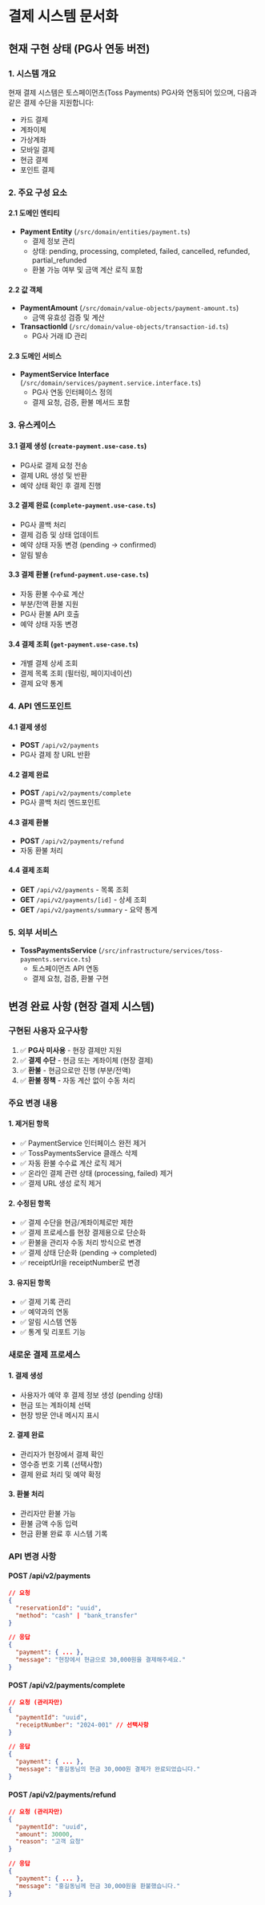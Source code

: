 # 결제 시스템 문서화

## 현재 구현 상태 (PG사 연동 버전)

### 1. 시스템 개요
현재 결제 시스템은 토스페이먼츠(Toss Payments) PG사와 연동되어 있으며, 다음과 같은 결제 수단을 지원합니다:
- 카드 결제
- 계좌이체
- 가상계좌
- 모바일 결제
- 현금 결제
- 포인트 결제

### 2. 주요 구성 요소

#### 2.1 도메인 엔티티
- **Payment Entity** (`/src/domain/entities/payment.ts`)
  - 결제 정보 관리
  - 상태: pending, processing, completed, failed, cancelled, refunded, partial_refunded
  - 환불 가능 여부 및 금액 계산 로직 포함

#### 2.2 값 객체
- **PaymentAmount** (`/src/domain/value-objects/payment-amount.ts`)
  - 금액 유효성 검증 및 계산
- **TransactionId** (`/src/domain/value-objects/transaction-id.ts`)
  - PG사 거래 ID 관리

#### 2.3 도메인 서비스
- **PaymentService Interface** (`/src/domain/services/payment.service.interface.ts`)
  - PG사 연동 인터페이스 정의
  - 결제 요청, 검증, 환불 메서드 포함

### 3. 유스케이스

#### 3.1 결제 생성 (`create-payment.use-case.ts`)
- PG사로 결제 요청 전송
- 결제 URL 생성 및 반환
- 예약 상태 확인 후 결제 진행

#### 3.2 결제 완료 (`complete-payment.use-case.ts`)
- PG사 콜백 처리
- 결제 검증 및 상태 업데이트
- 예약 상태 자동 변경 (pending → confirmed)
- 알림 발송

#### 3.3 결제 환불 (`refund-payment.use-case.ts`)
- 자동 환불 수수료 계산
- 부분/전액 환불 지원
- PG사 환불 API 호출
- 예약 상태 자동 변경

#### 3.4 결제 조회 (`get-payment.use-case.ts`)
- 개별 결제 상세 조회
- 결제 목록 조회 (필터링, 페이지네이션)
- 결제 요약 통계

### 4. API 엔드포인트

#### 4.1 결제 생성
- **POST** `/api/v2/payments`
- PG사 결제 창 URL 반환

#### 4.2 결제 완료
- **POST** `/api/v2/payments/complete`
- PG사 콜백 처리 엔드포인트

#### 4.3 결제 환불
- **POST** `/api/v2/payments/refund`
- 자동 환불 처리

#### 4.4 결제 조회
- **GET** `/api/v2/payments` - 목록 조회
- **GET** `/api/v2/payments/[id]` - 상세 조회
- **GET** `/api/v2/payments/summary` - 요약 통계

### 5. 외부 서비스
- **TossPaymentsService** (`/src/infrastructure/services/toss-payments.service.ts`)
  - 토스페이먼츠 API 연동
  - 결제 요청, 검증, 환불 구현

## 변경 완료 사항 (현장 결제 시스템)

### 구현된 사용자 요구사항
1. ✅ **PG사 미사용** - 현장 결제만 지원
2. ✅ **결제 수단** - 현금 또는 계좌이체 (현장 결제)
3. ✅ **환불** - 현금으로만 진행 (부분/전액)
4. ✅ **환불 정책** - 자동 계산 없이 수동 처리

### 주요 변경 내용

#### 1. 제거된 항목
- ✅ PaymentService 인터페이스 완전 제거
- ✅ TossPaymentsService 클래스 삭제
- ✅ 자동 환불 수수료 계산 로직 제거
- ✅ 온라인 결제 관련 상태 (processing, failed) 제거
- ✅ 결제 URL 생성 로직 제거

#### 2. 수정된 항목
- ✅ 결제 수단을 현금/계좌이체로만 제한
- ✅ 결제 프로세스를 현장 결제용으로 단순화
- ✅ 환불을 관리자 수동 처리 방식으로 변경
- ✅ 결제 상태 단순화 (pending → completed)
- ✅ receiptUrl을 receiptNumber로 변경

#### 3. 유지된 항목
- ✅ 결제 기록 관리
- ✅ 예약과의 연동
- ✅ 알림 시스템 연동
- ✅ 통계 및 리포트 기능

### 새로운 결제 프로세스

#### 1. 결제 생성
- 사용자가 예약 후 결제 정보 생성 (pending 상태)
- 현금 또는 계좌이체 선택
- 현장 방문 안내 메시지 표시

#### 2. 결제 완료
- 관리자가 현장에서 결제 확인
- 영수증 번호 기록 (선택사항)
- 결제 완료 처리 및 예약 확정

#### 3. 환불 처리
- 관리자만 환불 가능
- 환불 금액 수동 입력
- 현금 환불 완료 후 시스템 기록

### API 변경 사항

#### POST /api/v2/payments
```json
// 요청
{
  "reservationId": "uuid",
  "method": "cash" | "bank_transfer"
}

// 응답
{
  "payment": { ... },
  "message": "현장에서 현금으로 30,000원을 결제해주세요."
}
```

#### POST /api/v2/payments/complete
```json
// 요청 (관리자만)
{
  "paymentId": "uuid",
  "receiptNumber": "2024-001" // 선택사항
}

// 응답
{
  "payment": { ... },
  "message": "홍길동님의 현금 30,000원 결제가 완료되었습니다."
}
```

#### POST /api/v2/payments/refund
```json
// 요청 (관리자만)
{
  "paymentId": "uuid",
  "amount": 30000,
  "reason": "고객 요청"
}

// 응답
{
  "payment": { ... },
  "message": "홍길동님께 현금 30,000원을 환불했습니다."
}
```
